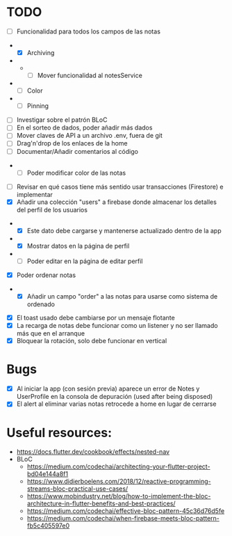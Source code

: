 # TODO
- [ ] Funcionalidad para todos los campos de las notas
- - [x] Archiving
- - - [ ] Mover funcionalidad al notesService
- - [ ] Color
- - [ ] Pinning
- [ ] Investigar sobre el patrón BLoC
- [ ] En el sorteo de dados, poder añadir más dados
- [ ] Mover claves de API a un archivo .env, fuera de git
- [ ] Drag'n'drop de los enlaces de la home
- [ ] Documentar/Añadir comentarios al código
- - [ ] Poder modificar color de las notas
- [ ] Revisar en qué casos tiene más sentido usar transacciones (Firestore) e implementar
- [x] Añadir una colección "users" a firebase donde almacenar los detalles del perfil de los usuarios
- - [x] Este dato debe cargarse y mantenerse actualizado dentro de la app
- - [x] Mostrar datos en la página de perfil
- - [ ] Poder editar en la página de editar perfil
- [x] Poder ordenar notas
- - [x] Añadir un campo "order" a las notas para usarse como sistema de ordenado
- [x] El toast usado debe cambiarse por un mensaje flotante
- [x] La recarga de notas debe funcionar como un listener y no ser llamado más que en el arranque
- [x] Bloquear la rotación, solo debe funcionar en vertical

# Bugs
- [x] Al iniciar la app (con sesión previa) aparece un error de Notes y UserProfile en la consola de depuración (used after being disposed)
- [x] El alert al eliminar varias notas retrocede a home en lugar de cerrarse

# Useful resources:
- https://docs.flutter.dev/cookbook/effects/nested-nav
- BLoC
  - https://medium.com/codechai/architecting-your-flutter-project-bd04e144a8f1
  - https://www.didierboelens.com/2018/12/reactive-programming-streams-bloc-practical-use-cases/
  - https://www.mobindustry.net/blog/how-to-implement-the-bloc-architecture-in-flutter-benefits-and-best-practices/
  - https://medium.com/codechai/effective-bloc-pattern-45c36d76d5fe
  - https://medium.com/codechai/when-firebase-meets-bloc-pattern-fb5c405597e0